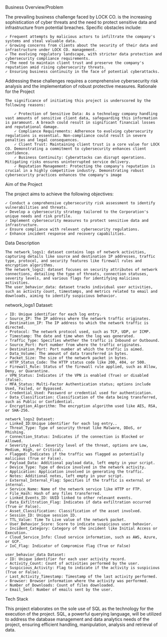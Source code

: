  Business Overview/Problem

The prevailing business challenge faced by LOCK CO. is the increasing sophistication of cyber threats and the need to protect sensitive data and infrastructure from potential breaches. Specific obstacles include:
 

    ✓ Frequent attempts by malicious actors to infiltrate the company's systems and steal valuable data.
    ✓ Growing concerns from clients about the security of their data and infrastructure under LOCK CO. management.
    ✓ The evolving regulatory landscape, with stricter data protection and cybersecurity compliance requirements.
    ✓ The need to maintain client trust and preserve the company's reputation amid rising cybersecurity threats.
    ✓ Ensuring business continuity in the face of potential cyberattacks.

Addressing these challenges requires a comprehensive cybersecurity risk analysis and the implementation of robust protective measures.
Rationale for the Project

    The significance of initiating this project is underscored by the following reasons:
     
        ✓ Protection of Sensitive Data: As a technology company handling vast amounts of sensitive client data, safeguarding this information is paramount. A breach could result in significant financial losses and reputational damage.
        ✓ Compliance Requirements: Adherence to evolving cybersecurity regulations is essential. Non-compliance could result in severe penalties and legal consequences.
        ✓ Client Trust: Maintaining client trust is a core value for LOCK CO. Demonstrating a commitment to cybersecurity enhances client confidence.
        ✓ Business Continuity: Cyberattacks can disrupt operations. Mitigating risks ensures uninterrupted service delivery.
        ✓ Reputation Management: Protecting the company's reputation is crucial in a highly competitive industry. Demonstrating robust cybersecurity practices enhances the company's image
         

Aim of the Project

The project aims to achieve the following objectives:

 

    ✓ Conduct a comprehensive cybersecurity risk assessment to identify vulnerabilities and threats.
    ✓ Develop a cybersecurity strategy tailored to the Corporation's unique needs and risk profile.
    ✓ Implement cybersecurity measures to protect sensitive data and infrastructure.
    ✓ Ensure compliance with relevant cybersecurity regulations.
    ✓ Enhance incident response and recovery capabilities.

Data Description

    The network_logs1: dataset contains logs of network activities, capturing details like source and destination IP addresses, traffic type, protocol, and security features like firewall rules and encryption algorithms.
    The network_logs2: dataset focuses on security attributes of network connections, detailing the type of threats, connection statuses, severity levels, and various flags for identifying malicious activities.
    The user_behavior_data: dataset tracks individual user activities, such as activity count, timestamps, and metrics related to email and downloads, aiming to identify suspicious behavior.


network_logs1 Dataset:

    ✓ ID: Unique identifier for each log entry.
    ✓ Source_IP: The IP address where the network traffic originates.
    ✓ Destination_IP: The IP address to which the network traffic is directed.
    ✓ Protocol: The network protocol used, such as TCP, UDP, or ICMP.
    ✓ Timestamp: The date and time when the log was generated.
    ✓ Traffic_Type: Specifies whether the traffic is Inbound or Outbound.
    ✓ Source_Port: Port number from where the traffic originates.
    ✓ Destination_Port: Port number at which the traffic is aimed.
    ✓ Data_Volume: The amount of data transferred in bytes.
    ✓ Packet_Size: The size of the network packet in bytes.
    ✓ HTTP_Status_Code: The HTTP status code like 200, 404, or 500.
    ✓ Firewall_Rule: Status of the firewall rule applied, such as Allow, Deny, or Quarantine.
    ✓ VPN_Status: Indicates if the VPN is enabled (True) or disabled (False).
    ✓ MFA_Status: Multi-Factor Authentication status; options include Used, Failed, or Bypassed.
    ✓ Credential_Used: Password or credential used for authentication.
    ✓ Data_Classification: Classification of the data being transferred, such as Public or Confidential.
    ✓ Encryption_Algorithm: The encryption algorithm used like AES, RSA, or SHA-256.

    network_logs2 Dataset:
    ✓ Linked_ID:Unique identifier for each log entry..
    ✓ Threat_Type: Type of security threat like Malware, DDoS, or Phishing.
    ✓ Connection_Status: Indicates if the connection is Blocked or Allowed.
    ✓ Severity_Level: Severity level of the threat, options are Low, Medium, High, or Critical.
    ✓ Flagged: Indicates if the traffic was flagged as potentially malicious (True or False).
    ✓ Payload_Data: Additional payload data, left empty in your script.
    ✓ Device_Type: Type of device involved in the network activity.
    ✓ Application: Application involved in generating the traffic.
    ✓ Notes: Additional notes, left empty in your script.
    ✓ External_Internal_Flag: Specifies if the traffic is external or internal.
    ✓ Service_Name: Name of the network service like HTTP or FTP.
    ✓ File_Hash: Hash of any files transferred.
    ✓ Linked_Events_ID: UUID linked to other relevant events.
    ✓ Data_Exfiltration_Flag: Indicates if data exfiltration occurred (True or False).
    ✓ Asset_Classification: Classification of the asset involved.
    ✓ Session_ID: Unique session ID.
    ✓ TTL_Value: Time To Live value of the network packet.
    ✓ User_Behavior_Score: Score to indicate suspicious user behavior.
    ✓ Incident_Category: Category of the incident like Initial Access or Execution.
    ✓ Cloud_Service_Info: Cloud service information, such as AWS, Azure, or GCP.
    ✓ IoC_Flag: Indicator of Compromise flag (True or False)

    user_behavior_data Dataset:
    ✓ ID: Unique identifier for each user activity record.
    ✓ Activity_Count: Count of activities performed by the user.
    ✓ Suspicious_Activity: Flag to indicate if the activity is suspicious (True or False).
    ✓ Last_Activity_Timestamp: Timestamp of the last activity performed.
    ✓ Browser: Browser information where the activity was performed.
    ✓ Number_of_Downloads: Count of files downloaded.
    ✓ Email_Sent: Number of emails sent by the user.

 
Tech Stack

This project elaborates on the sole use of SQL as the technology for the execution of the project. SQL, a powerful querying language, will be utilized to address the database management and data analytics needs of the project, ensuring efficient handling, manipulation,  analysis and retrieval of data.
